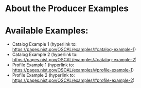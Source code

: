 # About the Producer Examples

# Available Examples:
- Catalog Example 1 (hyperlink to: https://pages.nist.gov/OSCAL/examples/#catalog-example-1)
- Catalog Example 2 (hyperlink to: https://pages.nist.gov/OSCAL/examples/#catalog-example-2)
- Profile Example 1 (hyperlink to: https://pages.nist.gov/OSCAL/examples/#profile-example-1)
- Profile Example 2 (hyperlink to: https://pages.nist.gov/OSCAL/examples/#profile-example-2)
